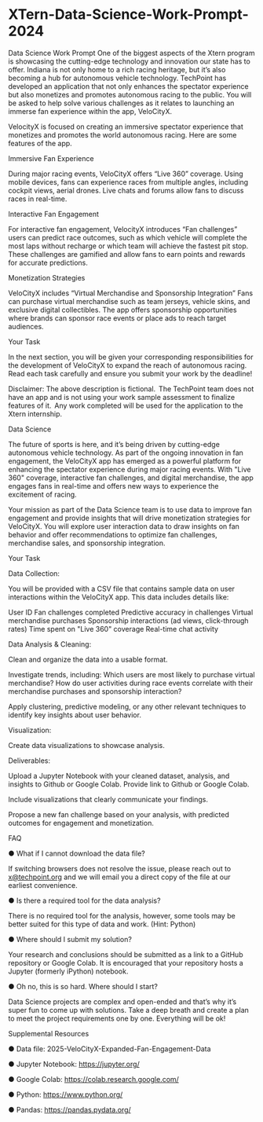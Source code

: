 # XTern-Data-Science-Work-Prompt-2024
Data Science Work Prompt
One of the biggest aspects of the Xtern program is showcasing the cutting-edge technology and innovation our state has to offer. Indiana is not only home to a rich racing heritage, but it’s also becoming a hub for autonomous vehicle technology.  TechPoint has developed an application that not only enhances the spectator experience but also monetizes and promotes autonomous racing to the public. You will be asked to help solve various challenges as it relates to launching an immerse fan experience within the app, VeloCityX.   

VelocityX is focused on creating an immersive spectator experience that monetizes and promotes the world autonomous racing. Here are some features of the app. 

Immersive Fan Experience  

During major racing events, VeloCityX offers “Live 360” coverage. Using mobile devices, fans can experience races from multiple angles, including cockpit views, aerial drones. Live chats and forums allow fans to discuss races in real-time. 

Interactive Fan Engagement 

For interactive fan engagement, VelocityX introduces “Fan challenges” users can predict race outcomes, such as which vehicle will complete the most laps without recharge or which team will achieve the fastest pit stop. These challenges are gamified and allow fans to earn points and rewards for accurate predictions.  

Monetization Strategies  

VeloCityX includes “Virtual Merchandise and Sponsorship Integration” Fans can purchase virtual merchandise such as team jerseys, vehicle skins, and exclusive digital collectibles. The app offers sponsorship opportunities where brands can sponsor race events or place ads to reach target audiences.  



Your Task

In the next section, you will be given your corresponding responsibilities for the development of VeloCityX to expand the reach of autonomous racing. Read each task carefully and ensure you submit your work by the deadline! 

Disclaimer: The above description is fictional.  The TechPoint team does not have an app and is not using your work sample assessment to finalize features of it.  Any work completed will be used for the application to the Xtern internship. 

Data Science  

The future of sports is here, and it’s being driven by cutting-edge autonomous vehicle technology. As part of the ongoing innovation in fan engagement, the VeloCityX app has emerged as a powerful platform for enhancing the spectator experience during major racing events. With "Live 360" coverage, interactive fan challenges, and digital merchandise, the app engages fans in real-time and offers new ways to experience the excitement of racing. 

Your mission as part of the Data Science team is to use data to improve fan engagement and provide insights that will drive monetization strategies for VeloCityX. You will explore user interaction data to draw insights on fan behavior and offer recommendations to optimize fan challenges, merchandise sales, and sponsorship integration. 

Your Task 

Data Collection: 

You will be provided with a CSV file that contains sample data on user interactions within the VeloCityX app. This data includes details like: 

User ID
Fan challenges completed 
Predictive accuracy in challenges 
Virtual merchandise purchases 
Sponsorship interactions (ad views, click-through rates) 
Time spent on "Live 360" coverage 
Real-time chat activity 


Data Analysis & Cleaning: 

Clean and organize the data into a usable format. 

Investigate trends, including: Which users are most likely to purchase virtual merchandise? How do user activities during race events correlate with their merchandise purchases and sponsorship interaction? 

Apply clustering, predictive modeling, or any other relevant techniques to identify key insights about user behavior. 

Visualization: 

Create data visualizations to showcase analysis. 

Deliverables: 

Upload a Jupyter Notebook with your cleaned dataset, analysis, and insights to Github or Google Colab. Provide link to Github or Google Colab. 

Include visualizations that clearly communicate your findings. 

Propose a new fan challenge based on your analysis, with predicted outcomes for engagement and monetization. 

FAQ 

●  What if I cannot download the data file? 

If switching browsers does not resolve the issue, please reach out to x@techpoint.org and we will email you a direct copy of the file at our earliest convenience. 

●  Is there a required tool for the data analysis? 

There is no required tool for the analysis, however, some tools may be better suited for this type of data and work. (Hint: Python) 

●  Where should I submit my solution? 

Your research and conclusions should be submitted as a link to a GitHub repository or Google Colab. It is encouraged that your repository hosts a Jupyter (formerly iPython) notebook. 

●  Oh no, this is so hard. Where should I start? 

Data Science projects are complex and open-ended and that’s why it’s super fun to come up with solutions. Take a deep breath and create a plan to meet the project requirements one by one. Everything will be ok! 

  

Supplemental Resources 

●  Data file: 2025-VeloCityX-Expanded-Fan-Engagement-Data 

●  Jupyter Notebook: https://jupyter.org/ 

●  Google Colab: https://colab.research.google.com/ 

●  Python: https://www.python.org/ 

●  Pandas: https://pandas.pydata.org/ 


